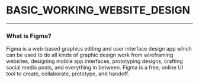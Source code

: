 # BASIC_WORKING_WEBSITE_DESIGN
***

### What is Figma?
Figma is a web-based graphics editing and user interface design app which can be used  to do all kinds of graphic design work from wireframing websites, designing mobile app interfaces, prototyping designs, crafting social media posts, and everything in between.
Figma is a free, online UI tool to create, collaborate, prototype, and handoff.
